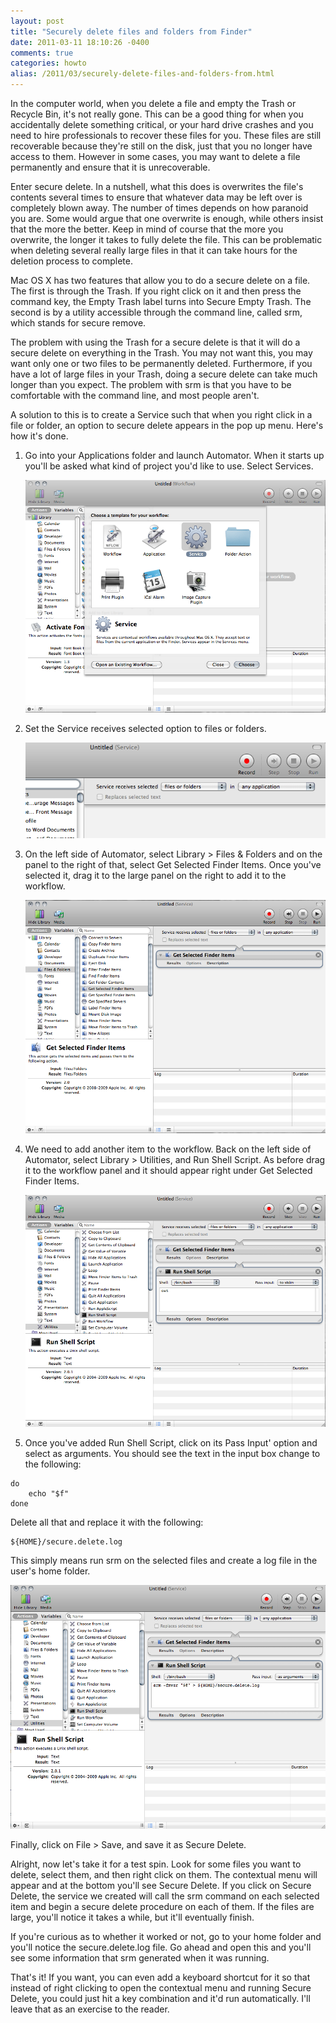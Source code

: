 ```yaml
---
layout: post
title: "Securely delete files and folders from Finder"
date: 2011-03-11 18:10:26 -0400
comments: true
categories: howto
alias: /2011/03/securely-delete-files-and-folders-from.html
---
```


In the computer world, when you delete a file and empty the Trash or Recycle Bin, it's not really gone. This can be a good thing for when you accidentally delete something critical, or your hard drive crashes and you need to hire professionals to recover these files for you. These files are still recoverable because they're still on the disk, just that you no longer have access to them. However in some cases, you may want to delete a file permanently and ensure that it is unrecoverable. 

<!--more-->

Enter secure delete. In a nutshell, what this does is overwrites the file's contents several times to ensure that whatever data may be left over is completely blown away. The number of times depends on how paranoid you are. Some would argue that one overwrite is enough, while others insist that the more the better. Keep in mind of course that the more you overwrite, the longer it takes to fully delete the file. This can be problematic when deleting several really large files in that it can take hours for the deletion process to complete. 

Mac OS X has two features that allow you to do a secure delete on a file. The first is through the Trash. If you right click on it and then press the command key, the Empty Trash label turns into Secure Empty Trash. The second is by a utility accessible through the command line, called srm, which stands for secure remove. 

The problem with using the Trash for a secure delete is that it will do a secure delete on everything in the Trash. You may not want this, you may want only one or two files to be permanently deleted. Furthermore, if you have a lot of large files in your Trash, doing a secure delete can take much longer than you expect. The problem with srm is that you have to be comfortable with the command line, and most people aren't. 

A solution to this is to create a Service such that when you right click in a file or folder, an option to secure delete appears in the pop up menu. Here's how it's done.

1. Go into your Applications folder and launch Automator. When it starts up you'll be asked what kind of project you'd like to use. Select Services.

    ![](/images/2011-03-11/step1.png)

2. Set the Service receives selected option to files or folders.

    ![](/images/2011-03-11/step2.png)

3. On the left side of Automator, select Library > Files & Folders and on the panel to the right of that, select Get Selected Finder Items. Once you've selected it, drag it to the large panel on the right to add it to the workflow. 

    ![](/images/2011-03-11/step3.png)

4. We need to add another item to the workflow. Back on the left side of Automator, select Library > Utilities, and Run Shell Script. As before drag it to the workflow panel and it should appear right under Get Selected Finder Items.

    ![](/images/2011-03-11/step4.png)

5. Once you've added Run Shell Script, click on its Pass Input' option and select as arguments. You should see the text in the input box change to the following: 

```
do
    echo "$f"
done
```

Delete all that and replace it with the following:

```
${HOME}/secure.delete.log
```

This simply means run srm on the selected files and create a log file in the user's home folder. 

![](/images/2011-03-11/step5.png)

Finally, click on File > Save, and save it as Secure Delete.

Alright, now let's take it for a test spin. Look for some files you want to delete, select them, and then right click on them. The contextual menu will appear and at the bottom you'll see Secure Delete. If you click on Secure Delete, the service we created will call the srm command on each selected item and begin a secure delete procedure on each of them. If the files are large, you'll notice it takes a while, but it'll eventually finish.

If you're curious as to whether it worked or not, go to your home folder and you'll notice the secure.delete.log file. Go ahead and open this and you'll see some information that srm generated when it was running. 

That's it! If you want, you can even add a keyboard shortcut for it so that instead of right clicking to open the contextual menu and running Secure Delete, you could just hit a key combination and it'd run automatically. I'll leave that as an exercise to the reader.
